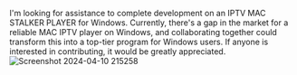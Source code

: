 
I'm looking for assistance to complete development on an IPTV MAC STALKER PLAYER for Windows. Currently, there's a gap in the market for a reliable MAC IPTV player on Windows, and collaborating together could transform this into a top-tier program for Windows users. If anyone is interested in contributing, it would be greatly appreciated.
![Screenshot 2024-04-10 215258](https://github.com/Cyogenus/IPTV-MAC-STALKER-PLAYER/assets/80471318/15e08510-3bac-4aa6-b7b3-749117a4d67a)
